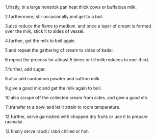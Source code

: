 
 1.firstly, in a large nonstick pan heat thick cows or buffaloes milk.

2.furthermore, stir occasionally and get to a boil.

3.also reduce the flame to medium. and once a layer of cream is formed over the milk, stick it to sides of vessel.

4.further, get the milk to boil again.

5.and repeat the gathering of cream to sides of kadai.

6.repeat the process for atleast 5 times or till milk reduces to one-third.

7.further, add sugar.

8.also add cardamom powder and saffron milk.

9.give a good mix and get the milk again to boil.

10.also scrape off the collected cream from sides. and give a good stir.

11.transfer to a bowl and let it attain to room temperature.

12.further, serve garnished with chopped dry fruits or use it to prepare rasmalai.

13.finally serve rabdi / rabri chilled or hot.